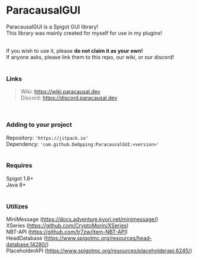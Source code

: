 # ParacausalGUI
ParacausalGUI is a Spigot GUI library! <br>
This library was mainly created for myself for use in my plugins!
<br><br>

If you wish to use it, please **do not claim it as your own!** <br>
If anyone asks, please link them to this repo, our wiki, or our discord!
<br><br>

### Links
> Wiki: https://wiki.paracausal.dev <br>
> Discord: https://discord.paracausal.dev
<br>

### Adding to your project
Repository: `'https://jitpack.io'` <br>
Dependency: `'com.github.DeOpping:ParacausalGUI:<version>'`
<br><br>

### Requires
Spigot 1.8+ <br>
Java 8+
<br><br>

### Utilizes
MiniMessage (https://docs.adventure.kyori.net/minimessage/) <br>
XSeries (https://github.com/CryptoMorin/XSeries) <br>
NBT-API (https://github.com/tr7zw/Item-NBT-API) <br>
HeadDatabase (https://www.spigotmc.org/resources/head-database.14280/) <br>
PlaceholderAPI (https://www.spigotmc.org/resources/placeholderapi.6245/)
